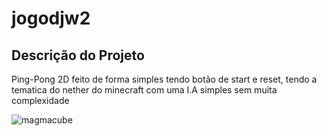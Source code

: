 # jogodjw2

## Descrição do Projeto ##
Ping-Pong 2D feito de forma simples tendo botão de start e reset, tendo a tematica do nether do minecraft
com uma I.A simples sem muita complexidade

![magmacube](https://pt.minecraft.wiki/w/Cubo_de_magma)
